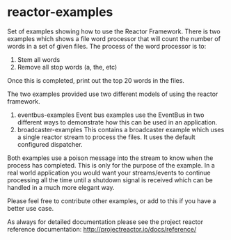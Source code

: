 # reactor-examples
Set of examples showing how to use the Reactor Framework.
There is two examples which shows a file word processor that will count the number of words in a set of given files.
The process of the word processor is to:
1. Stem all words
2. Remove all stop words (a, the, etc)

Once this is completed, print out the top 20 words in the files.

The two examples provided use two different models of using the reactor framework.
1. eventbus-examples
  Event bus examples use the EventBus in two different ways to demonstrate how this can be used in an application.
2. broadcaster-examples
  This contains a broadcaster example which uses a single reactor stream to process the files. It uses the default configured dispatcher.

Both examples use a poison message into the stream to know when the process has completed. This is only for the purpose of the example. In a real world application you
would want your streams/events to continue processing all the time until a shutdown signal is received which can be handled in a much more elegant way.

Please feel free to contribute other examples, or add to this if you have a better use case.

As always for detailed documentation please see the project reactor reference documentation:
http://projectreactor.io/docs/reference/
